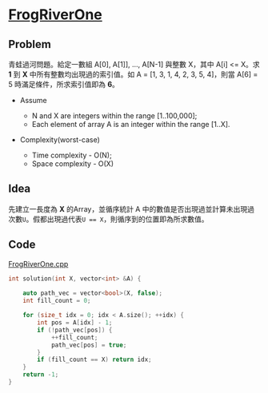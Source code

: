 # [FrogRiverOne](https://codility.com/programmers/lessons/4-counting_elements/frog_river_one/)

## Problem

青蛙過河問題。給定一數組 A[0], A[1]], ..., A[N-1] 與整數 X，其中 A[i] <= X。求 **1** 到 **X** 中所有整數均出現過的索引值。如 A = [1, 3, 1, 4, 2, 3, 5, 4]，則當 A[6] = 5 時滿足條件，所求索引值即為 **6**。

- Assume
  - N and X are integers within the range [1..100,000];
  - Each element of array A is an integer within the range [1..X].

- Complexity(worst-case)
  - Time complexity - O(N);
  - Space complexity - O(X)

## Idea

先建立一長度為 **X** 的Array，並循序統計 A 中的數值是否出現過並計算未出現過次數`U`。假都出現過代表`U == X`，則循序到的位置即為所求數值。

## Code

[FrogRiverOne.cpp](FrogRiverOne.cpp)

```cpp
int solution(int X, vector<int> &A) {
    
    auto path_vec = vector<bool>(X, false);
    int fill_count = 0;

    for (size_t idx = 0; idx < A.size(); ++idx) {
        int pos = A[idx] - 1;
        if (!path_vec[pos]) {
            ++fill_count;
            path_vec[pos] = true;
        }
        if (fill_count == X) return idx;
    }
    return -1;
}
```